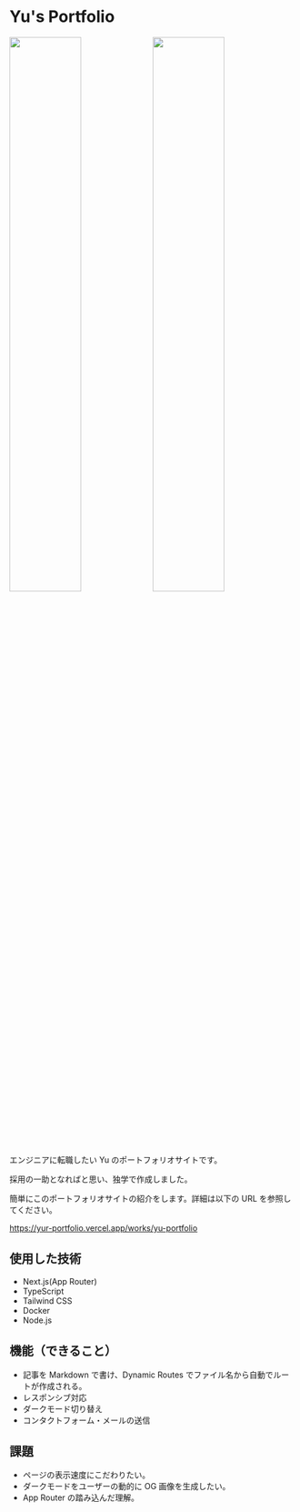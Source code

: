 # Yu's Portfolio

<img src="https://yur-portfolio.vercel.app/yu_portfolio_light_32.png" width="50%"><img src="https://yur-portfolio.vercel.app/yu_portfolio_dark_32.png" width="50%">

エンジニアに転職したい Yu のポートフォリオサイトです。

採用の一助となればと思い、独学で作成しました。

簡単にこのポートフォリオサイトの紹介をします。詳細は以下の URL を参照してください。

<https://yur-portfolio.vercel.app/works/yu-portfolio>

## 使用した技術

- Next.js(App Router)
- TypeScript
- Tailwind CSS
- Docker
- Node.js

## 機能（できること）

- 記事を Markdown で書け、Dynamic Routes でファイル名から自動でルートが作成される。
- レスポンシブ対応
- ダークモード切り替え
- コンタクトフォーム・メールの送信

## 課題

- ページの表示速度にこだわりたい。
- ダークモードをユーザーの動的に OG 画像を生成したい。
- App Router の踏み込んだ理解。
